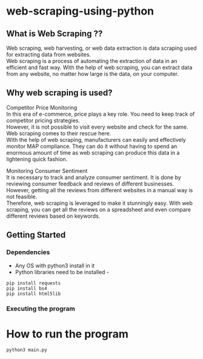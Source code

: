 # web-scraping-using-python

## What is Web Scraping ??<br/>
Web scraping, web harvesting, or web data extraction is data scraping used for extracting data from websites.
<br/>Web scraping is a process of automating the extraction of data in an efficient and fast way. With the help of web scraping, you can extract data from any website, no matter how large is the data, on your computer. 

## Why web scraping is used?<br/>

Competitor Price Monitoring 
<br/>In this era of e-commerce, price plays a key role. You need to keep track of competitor pricing strategies.
<br/>However, it is not possible to visit every website and check for the same. Web scraping comes to their rescue here.
<br/>With the help of web scraping, manufacturers can easily and effectively monitor MAP compliance. They can do it without having to spend an enormous amount of time as web scraping can produce this data in a lightening quick fashion.<br/>

Monitoring Consumer Sentiment
<br/>It is necessary to track and analyze consumer sentiment. It is done by reviewing consumer feedback and reviews of different businesses.
<br/>However, getting all the reviews from different websites in a manual way is not feasible.
<br/>Therefore, web scraping is leveraged to make it stunningly easy. With web scraping, you can get all the reviews on a spreadsheet and even compare different reviews based on keywords.

## Getting Started

### Dependencies

* Any OS with python3 install in it
* Python libraries need to be installed -  
```
pip install requests
pip install bs4
pip install html5lib
```

### Executing the program

# How to run the program
```
python3 main.py
```



